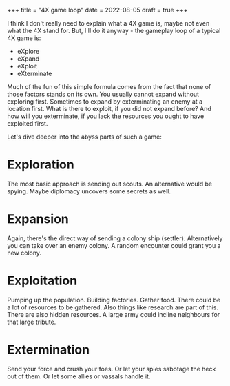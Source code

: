 +++
title = "4X game loop"
date = 2022-08-05
draft = true
+++

I think I don't really need to explain what a 4X game is, maybe not even what the 4X stand for.
But, I'll do it anyway - the gameplay loop of a typical 4X game is:
* eXplore
* eXpand
* eXploit
* eXterminate

Much of the fun of this simple formula comes from the fact that none of those factors stands on its own.
You usually cannot expand without exploring first. Sometimes to expand by exterminating an enemy at a location first.
What is there to exploit, if you did not expand before?
And how will you exterminate, if you lack the resources you ought to have exploited first.

Let's dive deeper into the ~~abyss~~ parts of such a game:

# Exploration
The most basic approach is sending out scouts. An alternative would be spying.
Maybe diplomacy uncovers some secrets as well.

# Expansion
Again, there's the direct way of sending a colony ship (settler). Alternatively you can take over an enemy colony.
A random encounter could grant you a new colony.

# Exploitation
Pumping up the population. Building factories. Gather food. There could be a lot of resources to be gathered.
Also things like research are part of this.
There are also hidden resources. A large army could incline neighbours for that large tribute.

# Extermination
Send your force and crush your foes. Or let your spies sabotage the heck out of them. Or let some allies or vassals handle it.



